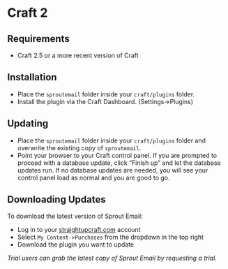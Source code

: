 # Craft 2

## Requirements

* Craft 2.5 or a more recent version of Craft

## Installation

* Place the `sproutemail` folder inside your `craft/plugins` folder.
* Install the plugin via the Craft Dashboard. (Settings&rarr;Plugins)

## Updating

* Place the `sproutemail` folder inside your `craft/plugins` folder and overwrite the existing copy of `sproutemail`.
* Point your browser to your Craft control panel. If you are prompted to proceed with a database update, click “Finish up” and let the database updates run.  If no database updates are needed, you will see your control panel load as normal and you are good to go.

## Downloading Updates

To download the latest version of Sprout Email:

- Log in to your [straightupcraft.com](https://straightupcraft.com/members/login) account
- Select `My Content->Purchases` from the dropdown in the top right
- Download the plugin you want to update

_Trial users can grab the latest copy of Sprout Email by requesting a trial._